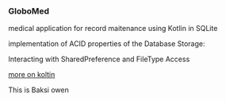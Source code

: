 ### GloboMed
medical application for record maitenance using Kotlin in SQLite

implementation of ACID properties of the Database Storage:

Interacting with SharedPreference and FileType Access

[more on koltin](https://kotlinlang.org/) 


This is Baksi owen
